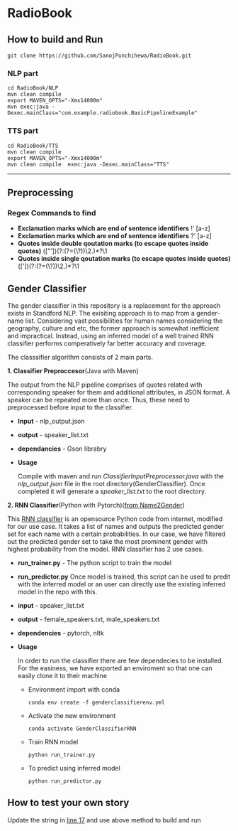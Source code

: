 # RadioBook

## How to build and Run
```
git clone https://github.com/SanojPunchihewa/RadioBook.git
```
### NLP part
```
cd RadioBook/NLP
mvn clean compile
export MAVEN_OPTS="-Xmx14000m"
mvn exec:java -Dexec.mainClass="com.example.radiobook.BasicPipelineExample"
```
### TTS part
```
cd RadioBook/TTS
mvn clean compile
export MAVEN_OPTS="-Xmx14000m"
mvn clean compile  exec:java -Dexec.mainClass="TTS"
```

------------
## Preprocessing

### Regex Commands to find
- **Exclamation marks which are end of sentence identifiers** !’ [a-z]
- **Exclamation marks which are end of sentence identifiers** \?’ [a-z]
- **Quotes inside double qoutation marks (to escape quotes inside quotes)** (["'])(?:(?=(\\?))\2.)*?\1
- **Quotes inside single qoutation marks (to escape quotes inside quotes)** (['])(?:(?=(\\?))\2.)*?\1


## Gender Classifier
The gender classifier in this repository is a replacement for the approach exists in Standford NLP. The exisiting 
approach is to map from a gender-name list. Considering vast possibilities for human names considering the 
geography, culture and etc, the former approach is somewhat inefficient and impractical. Instead, using an 
inferred model of a well trained RNN classifier performs comperatively far better accuracy and coverage.

The classsifier algorithm consists of 2 main parts.

**1. Classifier Preproccesor**(Java with Maven)

The output from the NLP pipeline comprises of quotes related with corresponding speaker for them and additional attributes, in JSON format. A speaker can be repeated more than once. Thus, these need to preprocessed before input to the classifier. 
- **Input** - nlp_output.json
- **output** - speaker_list.txt
- **dependancies** - Gson librabry
	   
- **Usage**

  Compile with maven and run *ClassifierInputPreprocessor.java* with the *nlp_output.json* file in the root directory(GenderClassifier).   Once completed it will generate a *speaker_list.txt* to the root directory.

**2. RNN Classifier**(Python with Pytorch)([from Name2Gender](https://github.com/ellisbrown/name2gender/tree/master/rnn "RNN classifier"))

This [RNN classifier](https://github.com/ellisbrown/name2gender/tree/master/rnn "RNN classifier") is an opensource Python code from internet, modified for our use case. It takes a list of names and outputs the predicted gender set for each name with a certain probabilities. In our case, we have filtered out the predicted gender set to take the most prominent gender with highest probability from the model. RNN classifier has 2 use cases.
- **run_trainer.py** - The python script to train the model
- **run_predictor.py**
Once model is trained, this script can be used to predit with the inferred model or an user can directly use the existing inferred model in the repo with this.
- **input** - speaker_list.txt
- **output** - female_speakers.txt, male_speakers.txt
- **dependencies** - pytorch, nltk

- **Usage**

  In order to run the classifier there are few dependecies to be installed. For the easiness, we have exported an enviroment so that one   can easily clone it to their machine
  
     - Environment import with conda
     
	   `conda env create -f genderclassifierenv.yml`
     - Activate the new environment
     
	   `conda activate GenderClassifierRNN`
     - Train RNN model
     
	   `python run_trainer.py`
     - To predict using inferred model
     
	   `python run_predictor.py`
	   

## How to test your own story

Update the string in [line 17](https://github.com/SanojPunchihewa/RadioBook/blob/fc78a53223075fe7e1b69ec806da80209d466d00/NLP/src/main/java/com/example/radiobook/BasicPipelineExample.java#L17)
and use above method to build and run
